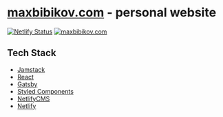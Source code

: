 # [maxbibikov.com](https://www.maxbibikov.com) - personal website

[![Netlify Status](https://api.netlify.com/api/v1/badges/32a47be7-8874-4a2c-a21d-b2056f9e2148/deploy-status)](https://app.netlify.com/sites/maxbibikov/deploys)
[![maxbibikov.com](https://img.shields.io/endpoint?url=https://dashboard.cypress.io/badge/simple/5fs3pt/master&style=flat&logo=cypress)](https://dashboard.cypress.io/projects/5fs3pt/runs)

## Tech Stack

- [Jamstack](https://jamstack.org/)
- [React](https://reactjs.org/)
- [Gatsby](https://www.gatsbyjs.com/)
- [Styled Components](https://styled-components.com/)
- [NetlifyCMS](https://www.netlifycms.org/)
- [Netlify](https://www.netlify.com/)

